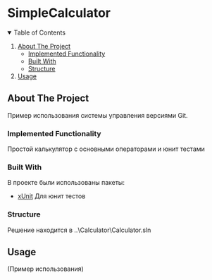 # SimpleCalculator

<!-- TABLE OF CONTENTS -->
<details open="open">
  <summary>Table of Contents</summary>
  <ol>
    <li>
      <a href="#about-the-project">About The Project</a>
      <ul>
        <li><a href="#implemented-functionality">Implemented Functionality</a></li>
        <li><a href="#built-with">Built With</a></li>
        <li><a href="#structure">Structure</a></li>
      </ul>
    </li>
    <li><a href="#usage">Usage</a></li>
  </ol>
</details>



<!-- ABOUT THE PROJECT -->
## About The Project

Пример использования системы управления версиями Git.

### Implemented Functionality

Простой калькулятор с основными операторами и юнит тестами

### Built With

В проекте были использованы пакеты:
* [xUnit](https://xunit.net/) Для юнит тестов


### Structure

Решение находится в ..\Calculator\Calculator.sln


<!-- USAGE EXAMPLES -->
## Usage

(Пример использования)
